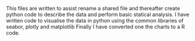 This files are written to assist rename a shared file and thereafter create python code to describe the data and perform basic statical analysis. 
I have written code to visualise the data in python using the common libraries of seabor, plotly and matplotlib
Finally I have converted one the charts to a R code. 

